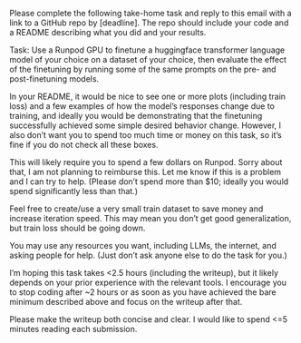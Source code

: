 Please complete the following take-home task and reply to this email with a link to a GitHub repo by [deadline]. The repo should include your code and a README describing what you did and your results.

Task: Use a Runpod GPU to finetune a huggingface transformer language model of your choice on a dataset of your choice, then evaluate the effect of the finetuning by running some of the same prompts on the pre- and post-finetuning models.

In your README, it would be nice to see one or more plots (including train loss) and a few examples of how the model’s responses change due to training, and ideally you would be demonstrating that the finetuning successfully achieved some simple desired behavior change. However, I also don’t want you to spend too much time or money on this task, so it’s fine if you do not check all these boxes.

This will likely require you to spend a few dollars on Runpod. Sorry about that, I am not planning to reimburse this. Let me know if this is a problem and I can try to help. (Please don’t spend more than $10; ideally you would spend significantly less than that.)

Feel free to create/use a very small train dataset to save money and increase iteration speed. This may mean you don’t get good generalization, but train loss should be going down.

You may use any resources you want, including LLMs, the internet, and asking people for help. (Just don’t ask anyone else to do the task for you.)

I’m hoping this task takes <2.5 hours (including the writeup), but it likely depends on your prior experience with the relevant tools. I encourage you to stop coding after ~2 hours or as soon as you have achieved the bare minimum described above and focus on the writeup after that.

Please make the writeup both concise and clear. I would like to spend <=5 minutes reading each submission.
